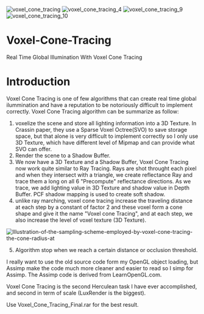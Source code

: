 
![voxel_cone_tracing](https://user-images.githubusercontent.com/93391908/183626860-cde20023-95e8-44ca-8b38-88109f01a407.png)
![voxel_cone_tracing_4](https://user-images.githubusercontent.com/93391908/183627956-2f200bfc-354b-47ae-9fb7-1cac512aed9d.png)
![voxel_cone_tracing_9](https://user-images.githubusercontent.com/93391908/183629603-603b7e61-66f9-439a-b833-834d49677ed0.png)
![voxel_cone_tracing_10](https://user-images.githubusercontent.com/93391908/183630118-21f23042-081b-477d-95c0-055900a75fd2.png)


# Voxel-Cone-Tracing

Real Time Global Illumination With Voxel Cone Tracing

# Introduction

Voxel Cone Tracing is one of few algorithms that can create real time global ilummination and have a reputation to be notoriously difficult to implement correctly. Voxel Cone Tracing algorithm can be summarize as follow:
1. voxelize the scene and store all lighting information into a 3D Texture. In Crassin paper, they use a Sparse Voxel Octree(SVO) to save storage space, but that alone is very difficult to implement correctly so I only use 3D Texture, which have different level of Mipmap and can provide what SVO can offer.
2. Render the scene to a Shadow Buffer.
3. We now have a 3D Texture and a Shadow Buffer, Voxel Cone Tracing now work quite similar to Ray Tracing. Rays are shot throught each pixel and when they intersect with a triangle, we create reflectance Ray and trace them a long on all 6 "Precompute" reflectance directions. As we trace, we add lighting value in 3D Texture and shadow value in Depth Buffer. PCF shadow mapping is used to create soft shadow.
4. unlike ray marching, voxel cone tracing increase the traveling distance at each step by a constant of factor 2 and these voxel form a cone shape and give it the name "Voxel cone Tracing", and at each step, we also increase the level of voxel texture (3D Texture).

![Illustration-of-the-sampling-scheme-employed-by-voxel-cone-tracing-the-cone-radius-at](https://user-images.githubusercontent.com/93391908/154071894-e8865967-62da-4857-b2c4-3a2b7d2221de.png)

5. Algorithm stop when we reach a certain distance or occlusion threshold. 

I really want to use the old source code form my OpenGL object loading, but Assimp make the code much more cleaner and easier to read so I simp for Assimp. The Assimp code is derived from LearnOpenGL.com.

Voxel Cone Tracing is the second Herculean task I have ever accomplished, and second in term of scale (LuxRender is the biggest).

Use Voxel_Cone_Tracing_Final.rar for the best result.
